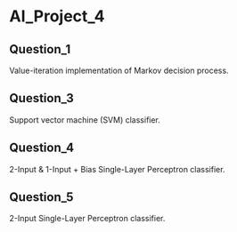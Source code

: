 # AI_Project_4

## Question_1

Value-iteration implementation of Markov decision process.

## Question_3

Support vector machine (SVM) classifier.

## Question_4

2-Input & 1-Input + Bias Single-Layer Perceptron classifier.

## Question_5

2-Input Single-Layer Perceptron classifier.
